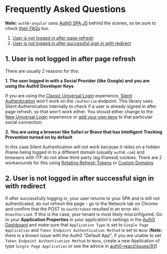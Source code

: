 # Frequently Asked Questions

**Note:** `auth0-angular` uses [Auth0 SPA JS](https://github.com/auth0/auth0-spa-js) behind the scenes, so be sure to check [their FAQs](https://github.com/auth0/auth0-spa-js/blob/master/FAQ.md) too.

1. [User is not logged in after page refresh](#1-user-is-not-logged-in-after-page-refresh)
2. [User is not logged in after successful sign in with redirect](#2-user-is-not-logged-in-after-successful-sign-in-with-redirect)

## 1. User is not logged in after page refresh

There are usually 2 reasons for this:

**1. The user logged in with a Social Provider (like Google) and you are using the Auth0 Developer Keys**

If you are using the [Classic Universal Login](https://auth0.com/docs/universal-login/classic) experience, [Silent Authentication](https://auth0.com/docs/authorization/configure-silent-authentication) won't work on the `/authorize` endpoint. This library uses Silent Authentication internally to check if a user is already signed in after page refresh, so that won't work either. You should either change to the [New Universal Login](https://auth0.com/docs/universal-login/new-experience) experience or [add your own keys](https://auth0.com/docs/connections/identity-providers-social) to that particular social connection.

**2. You are using a browser like Safari or Brave that has Intelligent Tracking Prevention turned on by default**

In this case Silent Authentication will not work because it relies on a hidden iframe being logged in to a different domain (usually `auth0.com`) and browsers with ITP do not allow third-party (eg iframed) cookies. There are 2 workarounds for this using [Rotating Refresh Tokens](https://auth0.com/docs/tokens/refresh-tokens/refresh-token-rotation) or [Custom Domains](https://auth0.com/docs/custom-domains)

## 2. User is not logged in after successful sign in with redirect

If after successfully logging in, your user returns to your SPA and is still not authenticated, do _not_ refresh the page - go to the Network tab on Chrome and confirm that the POST to `oauth/token` resulted in an error `401 Unauthorized`. If this is the case, your tenant is most likely misconfigured. Go to your **Application Properties** in your application's settings in the [Auth0 Dashboard](https://manage.auth0.com) and make sure that `Application Type` is set to `Single Page Application` and `Token Endpoint Authentication Method` is set to `None` (**Note:** there is a known issue with the Auth0 "Default App", if you are unable to set `Token Endpoint Authentication Method` to `None`, create a new Application of type `Single Page Application` or see the advice in [auth0-react/issues/93](https://github.com/auth0/auth0-react/issues/93#issuecomment-673431605))
